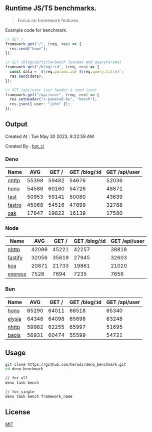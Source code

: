 ## Runtime JS/TS benchmarks.

> Focus on framework features.

Example code for benchmark.
```ts
// GET /
framework.get("/", (req, res) => {
  res.send("home");
});

// GET /blog/99?title=bench (params and queryParams)
framework.get("/blog/:id", (req, res) => {
  const data = `${req.params.id} ${req.query.title}`;
  res.send(data);
});

// GET /api/user (set header & send json)
framework.get("/api/user", (req, res) => {
  res.setHeader("x-powered-by", "bench");
  res.json({ user: "john" });
});
```

## Output
Created At : Tue May 30 2023, 9:22:59 AM

Created By : [bot_ci](https://github.com/herudi/deno_benchmarks/commits?author=github-actions%5Bbot%5D)


### Deno
|Name|AVG|GET /|GET /blog/:id|GET /api/user|
|----|----|----|----|----|
|[nhttp](https://github.com/nhttp/nhttp)|55398|59482|54676|52036|
|[hono](https://github.com/honojs/hono)|54586|60160|54726|48871|
|[fast](https://github.com/danteissaias/fast)|50953|59141|50080|43639|
|[fastro](https://github.com/fastrodev/fastro)|45068|54516|47899|32788|
|[oak](https://github.com/oakserver/oak)|17847|19822|16139|17580|
  


### Node
|Name|AVG|GET /|GET /blog/:id|GET /api/user|
|----|----|----|----|----|
|[nhttp](https://github.com/nhttp/nhttp)|42099|45221|42257|38818|
|[fastify](https://github.com/fastify/fastify)|32056|35619|27945|32603|
|[koa](https://github.com/koajs/koa)|20871|21733|19861|21020|
|[express](https://github.com/expressjs/express)|7528|7694|7235|7656|
  


### Bun
|Name|AVG|GET /|GET /blog/:id|GET /api/user|
|----|----|----|----|----|
|[hono](https://github.com/honojs/hono)|65290|64011|66518|65340|
|[elysia](https://github.com/elysiajs/elysia)|64348|64098|65698|63248|
|[nhttp](https://github.com/nhttp/nhttp)|59982|62255|65997|51695|
|[baojs](https://github.com/mattreid1/baojs)|56931|60474|55599|54721|
  



## Usage

```bash
git clone https://github.com/herudi/deno_benchmark.git
cd deno_benchmark

// for_all
deno task bench

// for_single
deno task bench framework_name
```

## License

[MIT](LICENSE)

